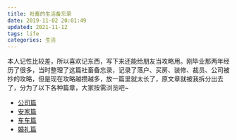 ```yaml
---
title: 社畜的生活备忘录
date: 2019-11-02 20:01:49
updated: 2021-11-12
tags: life
categories: 生活
---
```

本人记性比较差，所以喜欢记东西，写下来还能给朋友当攻略用。刚毕业那两年经历了很多，当时整理了这篇社畜备忘录，记录了落户、买房、装修、裁员、公司被抄的攻略，但是现在攻略越攒越多，放一篇里就太长了，原文章就被我拆分出去了，分为了以下各种篇章，大家按需浏览吧~

<!-- more -->

- [公司篇](https://zhaoluting.github.io/life-experience-company/)
- [安家篇](https://zhaoluting.github.io/life-experience-home/)
- [车车篇](https://zhaoluting.github.io/life-experience-car/)
- [婚礼篇](https://zhaoluting.github.io/life-experience-wedding/)
